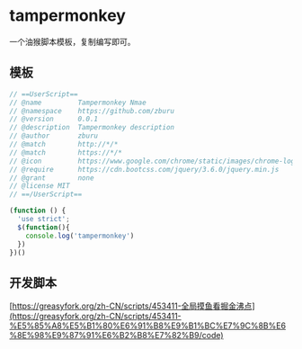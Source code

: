 # tampermonkey
一个油猴脚本模板，复制编写即可。

## 模板

```js
// ==UserScript==
// @name         Tampermonkey Nmae
// @namespace    https://github.com/zburu
// @version      0.0.1
// @description  Tampermonkey description
// @author       zburu
// @match        http://*/*
// @match        https://*/*
// @icon         https://www.google.com/chrome/static/images/chrome-logo-m100.svg
// @require      https://cdn.bootcss.com/jquery/3.6.0/jquery.min.js
// @grant        none
// @license MIT
// ==/UserScript==

(function () {
  'use strict';
  $(function(){
    console.log('tampermonkey')
  })
})()
```

## 开发脚本

[https://greasyfork.org/zh-CN/scripts/453411-全局摸鱼看掘金沸点](https://greasyfork.org/zh-CN/scripts/453411-%E5%85%A8%E5%B1%80%E6%91%B8%E9%B1%BC%E7%9C%8B%E6%8E%98%E9%87%91%E6%B2%B8%E7%82%B9/code)
